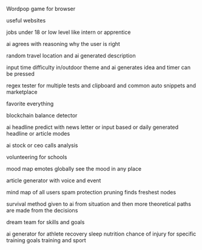 Wordpop game for browser

useful websites

jobs under 18 or low level like intern or apprentice

ai agrees with reasoning why the user is right

random travel location and ai generated description

input time difficulty in/outdoor theme and ai generates idea and timer can be pressed

regex tester for multiple tests and clipboard and common auto snippets and marketplace

favorite everything

blockchain balance detector

ai headline predict with news letter or input based or daily generated headline or article modes

ai stock or ceo calls analysis

volunteering for schools

mood map emotes globally see the mood in any place

article generator with voice and event

mind map of all users spam protection pruning finds freshest nodes

survival method given to ai from situation and then more theoretical paths are made from the decisions

dream team for skills and goals

ai generator for athlete recovery sleep nutrition chance of injury for specific training goals training and sport

